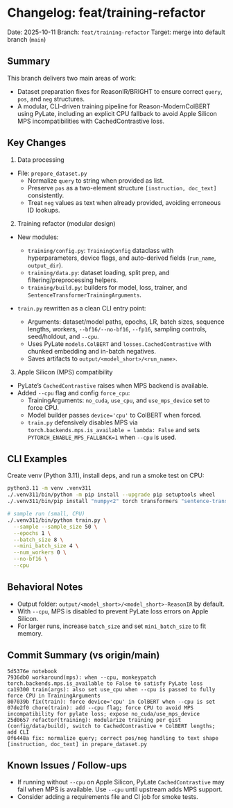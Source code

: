 # Changelog: feat/training-refactor

Date: 2025-10-11
Branch: `feat/training-refactor`
Target: merge into default branch (`main`)

## Summary

This branch delivers two main areas of work:

- Dataset preparation fixes for ReasonIR/BRIGHT to ensure correct `query`, `pos`, and `neg` structures.
- A modular, CLI-driven training pipeline for Reason-ModernColBERT using PyLate, including an explicit CPU fallback to avoid Apple Silicon MPS incompatibilities with CachedContrastive loss.

## Key Changes

1) Data processing

- File: `prepare_dataset.py`
  - Normalize `query` to string when provided as list.
  - Preserve `pos` as a two-element structure `[instruction, doc_text]` consistently.
  - Treat `neg` values as text when already provided, avoiding erroneous ID lookups.

2) Training refactor (modular design)

- New modules:
  - `training/config.py`: `TrainingConfig` dataclass with hyperparameters, device flags, and auto-derived fields (`run_name`, `output_dir`).
  - `training/data.py`: dataset loading, split prep, and filtering/preprocessing helpers.
  - `training/build.py`: builders for model, loss, trainer, and `SentenceTransformerTrainingArguments`.

- `train.py` rewritten as a clean CLI entry point:
  - Arguments: dataset/model paths, epochs, LR, batch sizes, sequence lengths, workers, `--bf16/--no-bf16`, `--fp16`, sampling controls, seed/holdout, and `--cpu`.
  - Uses PyLate `models.ColBERT` and `losses.CachedContrastive` with chunked embedding and in-batch negatives.
  - Saves artifacts to `output/<model_short>/<run_name>`.

3) Apple Silicon (MPS) compatibility

- PyLate’s `CachedContrastive` raises when MPS backend is available.
- Added `--cpu` flag and config `force_cpu`:
  - TrainingArguments: `no_cuda`, `use_cpu`, and `use_mps_device` set to force CPU.
  - Model builder passes `device='cpu'` to ColBERT when forced.
  - `train.py` defensively disables MPS via `torch.backends.mps.is_available = lambda: False` and sets `PYTORCH_ENABLE_MPS_FALLBACK=1` when `--cpu` is used.

## CLI Examples

Create venv (Python 3.11), install deps, and run a smoke test on CPU:

```bash
python3.11 -m venv .venv311
./.venv311/bin/python -m pip install --upgrade pip setuptools wheel
./.venv311/bin/pip install "numpy<2" torch transformers "sentence-transformers>=3.0.0" datasets accelerate pylate

# sample run (small, CPU)
./.venv311/bin/python train.py \
  --sample --sample_size 50 \
  --epochs 1 \
  --batch_size 8 \
  --mini_batch_size 4 \
  --num_workers 0 \
  --no-bf16 \
  --cpu
```

## Behavioral Notes

- Output folder: `output/<model_short>/<model_short>-ReasonIR` by default.
- With `--cpu`, MPS is disabled to prevent PyLate loss errors on Apple Silicon.
- For larger runs, increase `batch_size` and set `mini_batch_size` to fit memory.

## Commit Summary (vs origin/main)

```
5d5376e notebook
7936db0 workaround(mps): when --cpu, monkeypatch torch.backends.mps.is_available to False to satisfy PyLate loss
ca19300 train(args): also set use_cpu when --cpu is passed to fully force CPU in TrainingArguments
807039b fix(train): force device='cpu' in ColBERT when --cpu is set
07de2f0 chore(train): add --cpu flag; force CPU to avoid MPS incompatibility for pylate loss; expose no_cuda/use_mps_device
25d0657 refactor(training): modularize training per gist (config/data/build), switch to CachedContrastive + ColBERT lengths; add CLI
0f6448a fix: normalize query; correct pos/neg handling to text shape [instruction, doc_text] in prepare_dataset.py
```

## Known Issues / Follow-ups

- If running without `--cpu` on Apple Silicon, PyLate `CachedContrastive` may fail when MPS is available. Use `--cpu` until upstream adds MPS support.
- Consider adding a requirements file and CI job for smoke tests.
